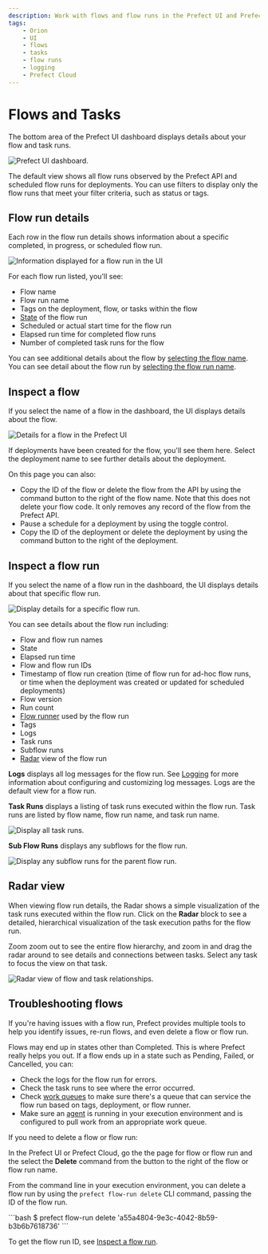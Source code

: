 ```yaml
---
description: Work with flows and flow runs in the Prefect UI and Prefect Cloud.
tags:
    - Orion
    - UI
    - flows
    - tasks
    - flow runs
    - logging
    - Prefect Cloud
---
```


# Flows and Tasks

The bottom area of the Prefect UI dashboard displays details about your flow and task runs.

![Prefect UI dashboard.](/img/ui/orion-dash-details.png)

The default view shows all flow runs observed by the Prefect API and scheduled flow runs for deployments. You can use filters to display only the flow runs that meet your filter criteria, such as status or tags.

## Flow run details

Each row in the flow run details shows information about a specific completed, in progress, or scheduled flow run.

![Information displayed for a flow run in the UI](/img/ui/orion-flow-run-examples.png)

For each flow run listed, you'll see:

- Flow name
- Flow run name
- Tags on the deployment, flow, or tasks within the flow
- [State](/concepts/states/) of the flow run
- Scheduled or actual start time for the flow run
- Elapsed run time for completed flow runs
- Number of completed task runs for the flow

You can see additional details about the flow by [selecting the flow name](#inspect-a-flow). You can see detail about the flow run by [selecting the flow run name](#inspect-a-flow-run).

## Inspect a flow

If you select the name of a flow in the dashboard, the UI displays details about the flow.

![Details for a flow in the Prefect UI](/img/ui/orion-flow-details.png)

If deployments have been created for the flow, you'll see them here. Select the deployment name to see further details about the deployment.

On this page you can also:

- Copy the ID of the flow or delete the flow from the API by using the command button to the right of the flow name. Note that this does not delete your flow code. It only removes any record of the flow from the Prefect API.
- Pause a schedule for a deployment by using the toggle control.
- Copy the ID of the deployment or delete the deployment by using the command button to the right of the deployment.

## Inspect a flow run

If you select the name of a flow run in the dashboard, the UI displays details about that specific flow run.

![Display details for a specific flow run.](/img/ui/orion-flow-run-details.png)

You can see details about the flow run including:

- Flow and flow run names
- State
- Elapsed run time
- Flow and flow run IDs
- Timestamp of flow run creation (time of flow run for ad-hoc flow runs, or time when the deployment was created or updated for scheduled deployments)
- Flow version
- Run count
- [Flow runner](/concepts/flow-runners/) used by the flow run
- Tags
- Logs
- Task runs
- Subflow runs
- [Radar](#radar-view) view of the flow run

**Logs** displays all log messages for the flow run. See [Logging](/concepts/logs/) for more information about configuring and customizing log messages. Logs are the default view for a flow run.

**Task Runs** displays a listing of task runs executed within the flow run. Task runs are listed by flow name, flow run name, and task run name.

![Display all task runs.](/img/ui/orion-task-runs.png)

**Sub Flow Runs** displays any subflows for the flow run.

![Display any subflow runs for the parent flow run.](/img/ui/orion-subflows.png)

## Radar view

When viewing flow run details, the Radar shows a simple visualization of the task runs executed within the flow run. Click on the **Radar** block to see a detailed, hierarchical visualization of the task execution paths for the flow run.

Zoom zoom out to see the entire flow hierarchy, and zoom in and drag the radar around to see details and connections between tasks. Select any task to focus the view on that task.

![Radar view of flow and task relationships.](/img/ui/orion-flow-radar.png)

## Troubleshooting flows

If you're having issues with a flow run, Prefect provides multiple tools to help you identify issues, re-run flows, and even delete a flow or flow run.

Flows may end up in states other than Completed. This is where Prefect really helps you out. If a flow ends up in a state such as Pending, Failed, or Cancelled, you can:

- Check the logs for the flow run for errors.
- Check the task runs to see where the error occurred.
- Check [work queues](/ui/work-queues/) to make sure there's a queue that can service the flow run based on tags, deployment, or flow runner.
- Make sure an [agent](/concepts/work-queues/) is running in your execution environment and is configured to pull work from an appropriate work queue.

If you need to delete a flow or flow run: 

In the Prefect UI or Prefect Cloud, go the the page for flow or flow run and the select the **Delete** command from the button to the right of the flow or flow run name.

From the command line in your execution environment, you can delete a flow run by using the `prefect flow-run delete` CLI command, passing the ID of the flow run. 

<div class="terminal">
```bash
$ prefect flow-run delete 'a55a4804-9e3c-4042-8b59-b3b6b7618736'
```
</div>

To get the flow run ID, see [Inspect a flow run](#inspect-a-flow-run). 